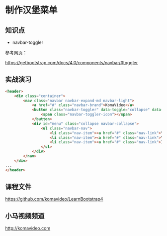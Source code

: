 制作汉堡菜单
===========

## 知识点

* navbar-toggler

参考网页：

https://getbootstrap.com/docs/4.0/components/navbar/#toggler

## 实战演习

~~~html
<header>
    <div class="container">
        <nav class="navbar navbar-expand-md navbar-light">
            <a href="#" class="navbar-brand">KomaVideo</a>
            <button class="navbar-toggler" data-toggle="collapse" data-target="#menu">
                <span class="navbar-toggler-icon"></span>
            </button>
            <div id="menu" class="collapse navbar-collapse">
                <ul class="navbar-nav">
                    <li class="nav-item"><a href="#" class="nav-link">Youku</a></li>
                    <li class="nav-item"><a href="#" class="nav-link">Youtube</a></li>
                    <li class="nav-item"><a href="#" class="nav-link">ITStudy</a></li>
                </ul>
            </div>
        </nav>
    </div>
...
</header>
~~~

## 课程文件

https://github.com/komavideo/LearnBootstrap4

## 小马视频频道

http://komavideo.com
